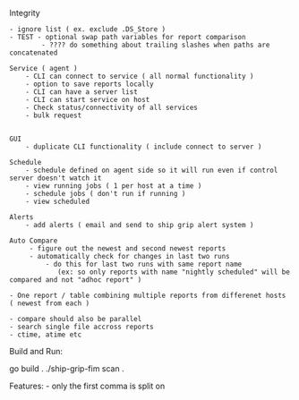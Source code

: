 Integrity


    - ignore list ( ex. exclude .DS_Store )
	- TEST - optional swap path variables for report comparison
		    - ???? do something about trailing slashes when paths are concatenated

    Service ( agent )
	    - CLI can connect to service ( all normal functionality )
		- option to save reports locally
		- CLI can have a server list
		- CLI can start service on host
		- Check status/connectivity of all services
		- bulk request

	
	GUI
	    - duplicate CLI functionality ( include connect to server )

    Schedule	
	    - schedule defined on agent side so it will run even if control server doesn't watch it
		- view running jobs ( 1 per host at a time )
		- schedule jobs ( don't run if running )
		- view scheduled

	Alerts
		- add alerts ( email and send to ship grip alert system )

    Auto Compare
	     - figure out the newest and second newest reports
	     - automatically check for changes in last two runs
			 - do this for last two runs with same report name
			    (ex: so only reports with name "nightly scheduled" will be compared and not "adhoc report" )

    - One report / table combining multiple reports from differenet hosts ( newest from each )

    - compare should also be parallel
	- search single file accross reports
	- ctime, atime etc
	 

Build and Run:

 go build .
 ./ship-grip-fim scan .


Features:
	- only the first comma is split on
